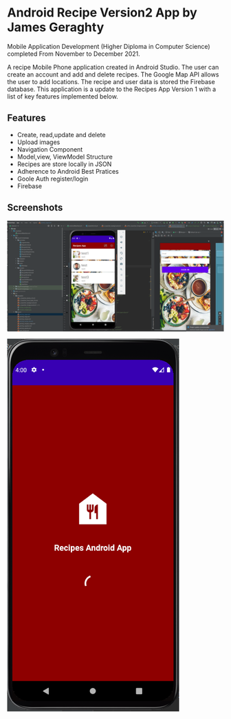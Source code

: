 # Android Recipe Version2  App by James Geraghty

Mobile Application Development (Higher Diploma in Computer Science) completed From November to December 2021.

A recipe Mobile Phone application created in Android Studio. The user can create an account and add and delete recipes. The Google Map API allows the user to add locations. The recipe and user data is stored the Firebase database. This application is a update to the Recipes App Version 1 with a list of key features implemented below.


## Features

- Create, read,update and delete 
- Upload images
- Navigation Component
- Model,view, ViewModel Structure
- Recipes are store locally in JSON 
- Adherence to Android Best Pratices
- Goole Auth register/login
- Firebase 


  
## Screenshots

![App Screenshot](https://github.com/jamesgeraghty/AndroidRecipeApp/blob/master/Capture3.PNG)


![App Screenshot](https://github.com/jamesgeraghty/AndroidRecipeApp/blob/master/splashscreen.png)


